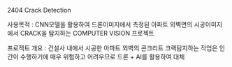2404 Crack Detection

사용목적 : CNN모델을 활용하여 드론이미지에서 측정된 아파트 외벽면의 시공이미지에서 CRACK을 탐지하는 COMPUTER VISION 프로젝트

프로젝트 개요 : 건설사 내에서 시공한 아파트 외벽의 콘크리트 크랙탐지하는 작업은 인간이 수행하기에 매우 위험하고 어려우므로 드론 + AI를 활용하여 대체
